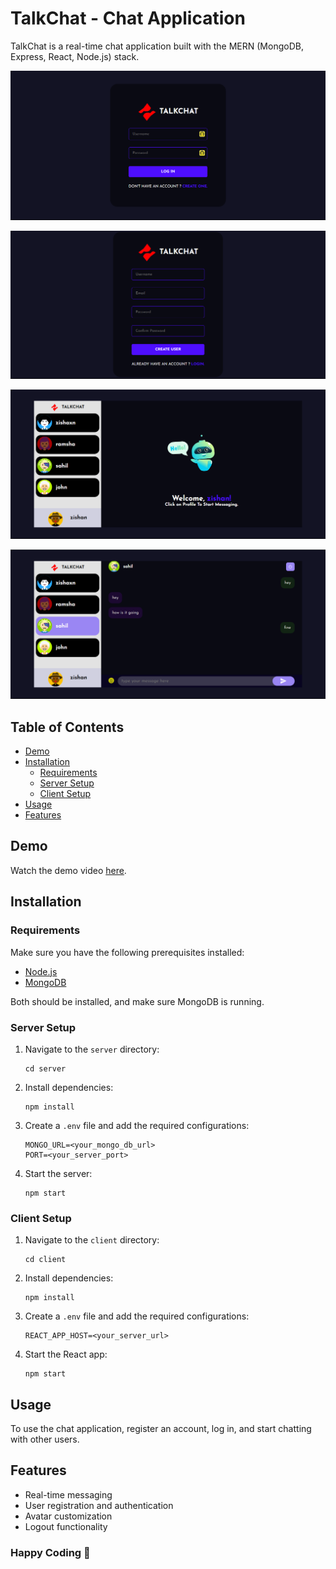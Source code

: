 # TalkChat - Chat Application

TalkChat is a real-time chat application built with the MERN (MongoDB, Express, React, Node.js) stack.

![login page](./images/login.png)

![register page](./images/register.png)

![welcome page](./images/welcome.png)

![chat page](./images/chat.png)

## Table of Contents

- [Demo](#demo)
- [Installation](#installation)
  - [Requirements](#requirements)
  - [Server Setup](#server-setup)
  - [Client Setup](#client-setup)
- [Usage](#usage)
- [Features](#features)

## Demo

Watch the demo video [here](https://clipchamp.com/watch/QfcwD8CsWD9).

## Installation

### Requirements

Make sure you have the following prerequisites installed:

- [Node.js](https://nodejs.org/en/download)
- [MongoDB](https://www.mongodb.com/docs/manual/administration/install-community/)

Both should be installed, and make sure MongoDB is running.

### Server Setup

1. Navigate to the `server` directory:

   ```shell
   cd server
   ```

2. Install dependencies:

   ```shell
   npm install
   ```

3. Create a `.env` file and add the required configurations:

   ```env
   MONGO_URL=<your_mongo_db_url>
   PORT=<your_server_port>
   ```

4. Start the server:

   ```shell
   npm start
   ```

### Client Setup

1. Navigate to the `client` directory:

   ```shell
   cd client
   ```

2. Install dependencies:

   ```shell
   npm install
   ```

3. Create a `.env` file and add the required configurations:

   ```env
   REACT_APP_HOST=<your_server_url>
   ```

4. Start the React app:

   ```shell
   npm start
   ```

## Usage

To use the chat application, register an account, log in, and start chatting with other users.

## Features

- Real-time messaging
- User registration and authentication
- Avatar customization
- Logout functionality

### Happy Coding 🚀

